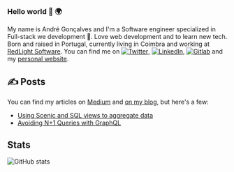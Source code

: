 ### Hello world 👋 🌍

My name is André Gonçalves and I'm a Software engineer specialized in Full-stack we development 🚀. Love web development and to learn new tech. Born and raised in Portugal, currently living in Coimbra and working at [RedLight Software][4]. You can find me on [![Twitter][1.2]][1], [![LinkedIn][3.2]][3], [![Gitlab][4.2]][8] and my [personal website][5].



## ✍️ Posts

You can find my articles on [Medium][6] and [on my blog][5], but here's a few:

- [Using Scenic and SQL views to aggregate data][7]
- [Avoiding N+1 Queries with GraphQL][9]


## Stats
<!-- ![Top Languages stats](https://github-readme-stats.vercel.app/api/top-langs/?username=jonioliveira&show_icons=true) --> 
![GitHub stats](https://github-readme-stats.vercel.app/api?username=andrepcg&show_icons=true)  

<!-- links to social media icons -->

<!-- icons with padding -->

[1.1]: http://i.imgur.com/tXSoThF.png (twitter icon with padding)
[2.1]: http://i.imgur.com/0o48UoR.png (github icon with padding)

<!-- icons without padding -->

[1.2]: http://i.imgur.com/wWzX9uB.png (twitter icon without padding)
[2.2]: http://i.imgur.com/9I6NRUm.png (github icon without padding)
[3.2]: https://raw.githubusercontent.com/MartinHeinz/MartinHeinz/master/linkedin-3-16.png (LinkedIn icon without padding)
[4.2]: https://i.imgur.com/zOdR1AA.png (gitlab without padding)


<!-- links to your social media accounts -->

[1]: https://twitter.com/andrepcg
[2]: https://github.com/andrepcg
[3]: https://www.linkedin.com/in/andrepcg/
[4]: https://weareredlight.com
[5]: https://andrepcg.top
[6]: https://medium.com/@andrepcg
[7]: https://andrepcg.top/using-scenic-and-sql-views-to-aggregate-data/
[8]: https://gitlab.com/andrepcg
[9]: https://docs.google.com/presentation/d/198W0F1ZYDM_tDEux9QbU6GWkXngYoAWQAQZG7jX115o/edit?usp=sharing

<!-- Resources -->
<!-- Icons: https://simpleicons.org/ -->
<!-- GitHub Stats: https://github.com/anuraghazra/github-readme-stats -->
<!-- Emojis: https://emojipedia.org/emoji/ -->
<!-- HTML Emojis: https://www.fileformat.info/index.htm -->
<!-- Shields: https://shields.io/ -->
<!-- Awesome GitHub Profile README: https://github.com/abhisheknaiidu/awesome-github-profile-readme -->
